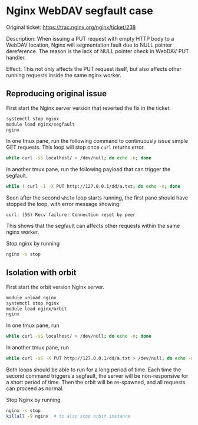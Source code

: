 # Nginx WebDAV segfault case

Original ticket: https://trac.nginx.org/nginx/ticket/238

Description: When issuing a PUT request with empty HTTP body to a WebDAV location, Nginx will segmentation fault due to NULL pointer dereference. The reason is the lack of NULL pointer check in WebDAV PUT handler.

Effect: This not only affects the PUT request itself, but also affects other running requests inside the same nginx worker.

## Reproducing original issue

First start the Nginx server version that reverted the fix in the ticket.
```bash
systemctl stop nginx
module load nginx/segfault
nginx
```

In one tmux pane, run the following command to continuously issue simple GET requests. This loop will stop once `curl` returns error.
```bash
while curl -sS localhost/ > /dev/null; do echo -n; done
```

In another tmux pane, run the following payload that can trigger the segfault.
```bash
while ! curl -I -X PUT http://127.0.0.1/dd/a.txt; do echo -n; done
```

Soon after the second `while` loop starts running, the first pane should have stopped the loop, with error message showing:
```
curl: (56) Recv failure: Connection reset by peer
```

This shows that the segfault can affects other requests within the same nginx worker.

Stop nginx by running
```bash
nginx -s stop
```

## Isolation with orbit

First start the orbit version Nginx server.
```bash
module unload nginx
systemctl stop nginx
module load nginx/orbit
nginx
```

In one tmux pane, run
```bash
while curl -sS localhost/ > /dev/null; do echo -n; done
```

In another tmux pane, run
```bash
while curl -sS -X PUT http://127.0.0.1/dd/a.txt > /dev/null; do echo -n; done
```

Both loops should be able to run for a long period of time. Each time the second command triggers a segfault, the server will be non-responsive for a short period of time. Then the orbit will be re-spawned, and all requests can proceed as normal.

Stop Nginx by running
```bash
nginx -s stop
killall -9 nginx  # to also stop orbit instance
```
